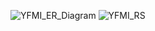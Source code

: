 ![YFMI_ER_Diagram](https://github.com/mastar-eki/YFMI/assets/101871226/e17ef0a8-4324-49a4-ae32-76c2b1295d01)
![YFMI_RS](https://github.com/mastar-eki/YFMI/assets/101871226/9707b662-06df-4aa0-846d-742218a31eb1)
